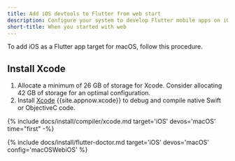 ```yaml
---
title: Add iOS devtools to Flutter from web start
description: Configure your system to develop Flutter mobile apps on iOS.
short-title: When you started with web
---
```


To add iOS as a Flutter app target for macOS, follow this procedure.

## Install Xcode

1. Allocate a minimum of 26 GB of storage for Xcode.
   Consider allocating 42 GB of storage for an optimal configuration.
1. Install [Xcode][] {{site.appnow.xcode}} to debug and compile native
   Swift or ObjectiveC code.

{% include docs/install/compiler/xcode.md
   target='iOS'
   devos='macOS'
   time="first" -%}

{% include docs/install/flutter-doctor.md
   target='iOS'
   devos='macOS'
   config='macOSWebiOS' %}

[Xcode]: {{site.apple-dev}}/xcode/
